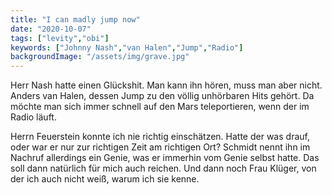 ```yaml
---
title: "I can madly jump now"
date: "2020-10-07"
tags: ["levity","obi"]
keywords: ["Johnny Nash","van Halen","Jump","Radio"]
backgroundImage: "/assets/img/grave.jpg"
---
```

Herr Nash hatte einen Glückshit. Man kann ihn hören, muss man aber nicht. Anders van Halen, dessen Jump zu den völlig unhörbaren Hits gehört. Da möchte man sich immer schnell auf den Mars teleportieren, wenn der im Radio läuft. 

Herrn Feuerstein konnte ich nie richtig einschätzen. Hatte der was drauf, oder war er nur zur richtigen Zeit am richtigen Ort? Schmidt nennt ihn im Nachruf allerdings ein Genie, was er immerhin vom Genie selbst hatte. Das soll dann natürlich für mich auch reichen. Und dann noch Frau Klüger, von der ich auch nicht weiß, warum ich sie kenne.